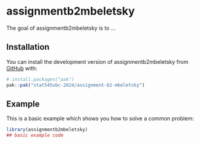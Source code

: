 
# assignmentb2mbeletsky

<!-- badges: start -->
<!-- badges: end -->

The goal of assignmentb2mbeletsky is to ...

## Installation

You can install the development version of assignmentb2mbeletsky from [GitHub](https://github.com/) with:

``` r
# install.packages("pak")
pak::pak("stat545ubc-2024/assignment-b2-mbeletsky")
```

## Example

This is a basic example which shows you how to solve a common problem:

``` r
library(assignmentb2mbeletsky)
## basic example code
```

